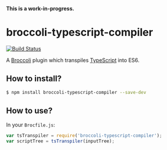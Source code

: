 **This is a work-in-progress.**

# broccoli-typescript-compiler

[![Build Status](https://travis-ci.org/tildeio/broccoli-typescript-compiler.svg?branch=master)](https://travis-ci.org/tildeio/broccoli-typescript-compiler)


A [Broccoli](https://github.com/broccolijs/broccoli) plugin which
transpiles [TypeScript](http://www.typescriptlang.org) into ES6.

## How to install?

```sh
$ npm install broccoli-typescript-compiler --save-dev
```

## How to use?

In your `Brocfile.js`:

```js
var tsTranspiler = require('broccoli-typescript-compiler');
var scriptTree = tsTranspiler(inputTree);
```

